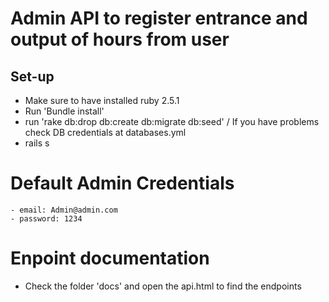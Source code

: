 # Admin API to register entrance and output of hours from user

## Set-up
* Make sure to have installed ruby 2.5.1
* Run 'Bundle install'
* run 'rake db:drop db:create db:migrate db:seed' / If you have problems check DB credentials at databases.yml
* rails s

# Default Admin Credentials
```
- email: Admin@admin.com
- password: 1234
```

# Enpoint documentation
- Check the folder 'docs' and open the api.html to find the endpoints